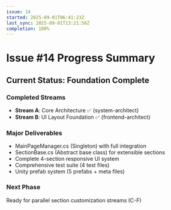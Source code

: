 ```yaml
---
issue: 14
started: 2025-09-01T06:41:23Z
last_sync: 2025-09-01T13:21:56Z
completion: 100%
---
```


# Issue #14 Progress Summary

## Current Status: Foundation Complete

### Completed Streams
- **Stream A**: Core Architecture ✅ (system-architect)
- **Stream B**: UI Layout Foundation ✅ (frontend-architect)

### Major Deliverables
- MainPageManager.cs (Singleton) with full integration
- SectionBase.cs (Abstract base class) for extensible sections
- Complete 4-section responsive UI system
- Comprehensive test suite (4 test files)
- Unity prefab system (5 prefabs + meta files)

### Next Phase
Ready for parallel section customization streams (C-F)